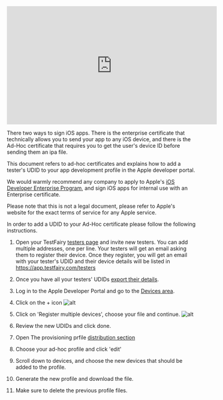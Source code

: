 <iframe width="560" height="315" src="https://www.youtube.com/embed/omYf_-KjPE0" frameborder="0" allowfullscreen></iframe>

There two ways to sign iOS apps. There is the enterprise certificate that technically allows you to send your app to any iOS device, and there is the Ad-Hoc certificate that requires you to get the user's device ID before sending them an ipa file.

This document refers to ad-hoc certificates and explains how to add a tester's UDID to your app development profile in the Apple developer portal.

We would warmly recommend any company to apply to Apple's [iOS Developer Enterprise Program](https://developer.apple.com/programs/ios/enterprise/), and sign iOS apps for internal use with an Enterprise certificate. 

Please note that this is not a legal document, please refer to Apple's website for the exact terms of service for any Apple service.

In order to add a UDID to your Ad-Hoc certificate please follow the following instructions.

1. Open your TestFairy [testers page](https://app.testfairy.com/testers) and invite new testers. You can add multiple addresses, one per line.
Your testers will get an email asking them to register their device. Once they register, you will get an email with your tester's UDID and their device details will be listed in https://app.testfairy.com/testers

2. Once you have all your testers' UDIDs [export their details](https://app.testfairy.com/testers/export/).

3. Log in to the Apple Developer Portal and go to the [Devices area](https://developer.apple.com/account/ios/device/deviceList.action).

4. Click on the + icon 
![alt](/img/apple-dev-plus.png)

5. Click on 'Register multiple devices', choose your file and continue.
![alt](/img/apple-dev-import.png)

6. Review the new UDIDs and click done.

7. Open The provisioning prfile [distribution section](https://developer.apple.com/account/ios/profile/profileList.action?type=production)

8. Choose your ad-hoc profile and click 'edit'

9. Scroll down to devices, and choose the new devices that should be added to the profile.

10. Generate the new profile and download the file.

11. Make sure to delete the previous profile files.








